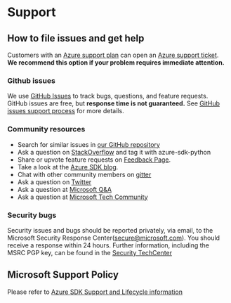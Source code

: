 # Support

## How to file issues and get help  

Customers with an [Azure support plan](https://azure.microsoft.com/support/options/) can open an [Azure support ticket](https://azure.microsoft.com/support/create-ticket/).
**We recommend this option if your problem requires immediate attention.** 

### Github issues
We use [GitHub Issues](https://github.com/Azure/azure-sdk-for-python/issues/new/choose) to track bugs, questions, and feature requests. 
GitHub issues are free, but **response time is not guaranteed.** See [GitHub issues support process](https://devblogs.microsoft.com/azure-sdk/github-issue-support-process/) for more details.

### Community resources
- Search for similar issues in [our GitHub repository](https://github.com/Azure/azure-sdk-for-python/issues)
- Ask a question on [StackOverflow](https://stackoverflow.com/questions/tagged/azure-sdk-python) and tag it with azure-sdk-python
- Share or upvote feature requests on [Feedback Page](https://feedback.azure.com/forums/34192--general-feedback).
- Take a look at the [Azure SDK blog](https://devblogs.microsoft.com/azure-sdk/).
- Chat with other community members on [gitter](https://gitter.im/Azure/azure-sdk-for-python?source=orgpage)
- Ask a question on [Twitter](https://twitter.com/AzureSDK)
- Ask a question at [Microsoft Q&A](https://docs.microsoft.com/answers/products/azure?WT.mc_id=Portal-Microsoft_Azure_Support&product=all)
- Ask a question at [Microsoft Tech Community](https://techcommunity.microsoft.com/t5/azure/ct-p/Azure)

### Security bugs
Security issues and bugs should be reported privately, via email, to the Microsoft Security Response Center(secure@microsoft.com). 
You should receive a response within 24 hours. 
Further information, including the MSRC PGP key, can be found in the [Security TechCenter](https://www.microsoft.com/msrc/faqs-report-an-issue?rtc=1)

## Microsoft Support Policy

Please refer to [Azure SDK Support and Lifecycle information](https://azure.github.io/azure-sdk/policies_support.html)
